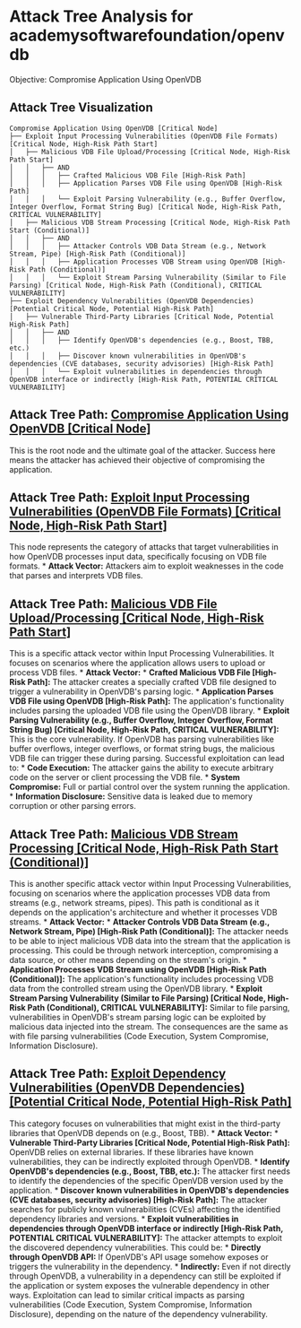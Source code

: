 # Attack Tree Analysis for academysoftwarefoundation/openvdb

Objective: Compromise Application Using OpenVDB

## Attack Tree Visualization

```
Compromise Application Using OpenVDB [Critical Node]
├── Exploit Input Processing Vulnerabilities (OpenVDB File Formats) [Critical Node, High-Risk Path Start]
│   ├── Malicious VDB File Upload/Processing [Critical Node, High-Risk Path Start]
│   │   ├── AND
│   │   │   ├── Crafted Malicious VDB File [High-Risk Path]
│   │   │   ├── Application Parses VDB File using OpenVDB [High-Risk Path]
│   │   │   └── Exploit Parsing Vulnerability (e.g., Buffer Overflow, Integer Overflow, Format String Bug) [Critical Node, High-Risk Path, CRITICAL VULNERABILITY]
│   ├── Malicious VDB Stream Processing [Critical Node, High-Risk Path Start (Conditional)]
│   │   ├── AND
│   │   │   ├── Attacker Controls VDB Data Stream (e.g., Network Stream, Pipe) [High-Risk Path (Conditional)]
│   │   │   ├── Application Processes VDB Stream using OpenVDB [High-Risk Path (Conditional)]
│   │   │   └── Exploit Stream Parsing Vulnerability (Similar to File Parsing) [Critical Node, High-Risk Path (Conditional), CRITICAL VULNERABILITY]
├── Exploit Dependency Vulnerabilities (OpenVDB Dependencies) [Potential Critical Node, Potential High-Risk Path]
│   ├── Vulnerable Third-Party Libraries [Critical Node, Potential High-Risk Path]
│   │   ├── AND
│   │   │   ├── Identify OpenVDB's dependencies (e.g., Boost, TBB, etc.)
│   │   │   ├── Discover known vulnerabilities in OpenVDB's dependencies (CVE databases, security advisories) [High-Risk Path]
│   │   │   └── Exploit vulnerabilities in dependencies through OpenVDB interface or indirectly [High-Risk Path, POTENTIAL CRITICAL VULNERABILITY]
```

## Attack Tree Path: [Compromise Application Using OpenVDB [Critical Node]](./attack_tree_paths/compromise_application_using_openvdb__critical_node_.md)

This is the root node and the ultimate goal of the attacker. Success here means the attacker has achieved their objective of compromising the application.

## Attack Tree Path: [Exploit Input Processing Vulnerabilities (OpenVDB File Formats) [Critical Node, High-Risk Path Start]](./attack_tree_paths/exploit_input_processing_vulnerabilities__openvdb_file_formats___critical_node__high-risk_path_start_a8229f96.md)

This node represents the category of attacks that target vulnerabilities in how OpenVDB processes input data, specifically focusing on VDB file formats.
    * **Attack Vector:** Attackers aim to exploit weaknesses in the code that parses and interprets VDB files.

## Attack Tree Path: [Malicious VDB File Upload/Processing [Critical Node, High-Risk Path Start]](./attack_tree_paths/malicious_vdb_file_uploadprocessing__critical_node__high-risk_path_start_.md)

This is a specific attack vector within Input Processing Vulnerabilities. It focuses on scenarios where the application allows users to upload or process VDB files.
    * **Attack Vector:**
        * **Crafted Malicious VDB File [High-Risk Path]:** The attacker creates a specially crafted VDB file designed to trigger a vulnerability in OpenVDB's parsing logic.
        * **Application Parses VDB File using OpenVDB [High-Risk Path]:** The application's functionality includes parsing the uploaded VDB file using the OpenVDB library.
        * **Exploit Parsing Vulnerability (e.g., Buffer Overflow, Integer Overflow, Format String Bug) [Critical Node, High-Risk Path, CRITICAL VULNERABILITY]:**  This is the core vulnerability. If OpenVDB has parsing vulnerabilities like buffer overflows, integer overflows, or format string bugs, the malicious VDB file can trigger these during parsing. Successful exploitation can lead to:
            * **Code Execution:** The attacker gains the ability to execute arbitrary code on the server or client processing the VDB file.
            * **System Compromise:** Full or partial control over the system running the application.
            * **Information Disclosure:** Sensitive data is leaked due to memory corruption or other parsing errors.

## Attack Tree Path: [Malicious VDB Stream Processing [Critical Node, High-Risk Path Start (Conditional)]](./attack_tree_paths/malicious_vdb_stream_processing__critical_node__high-risk_path_start__conditional__.md)

This is another specific attack vector within Input Processing Vulnerabilities, focusing on scenarios where the application processes VDB data from streams (e.g., network streams, pipes). This path is conditional as it depends on the application's architecture and whether it processes VDB streams.
    * **Attack Vector:**
        * **Attacker Controls VDB Data Stream (e.g., Network Stream, Pipe) [High-Risk Path (Conditional)]:** The attacker needs to be able to inject malicious VDB data into the stream that the application is processing. This could be through network interception, compromising a data source, or other means depending on the stream's origin.
        * **Application Processes VDB Stream using OpenVDB [High-Risk Path (Conditional)]:** The application's functionality includes processing VDB data from the controlled stream using the OpenVDB library.
        * **Exploit Stream Parsing Vulnerability (Similar to File Parsing) [Critical Node, High-Risk Path (Conditional), CRITICAL VULNERABILITY]:** Similar to file parsing, vulnerabilities in OpenVDB's stream parsing logic can be exploited by malicious data injected into the stream. The consequences are the same as with file parsing vulnerabilities (Code Execution, System Compromise, Information Disclosure).

## Attack Tree Path: [Exploit Dependency Vulnerabilities (OpenVDB Dependencies) [Potential Critical Node, Potential High-Risk Path]](./attack_tree_paths/exploit_dependency_vulnerabilities__openvdb_dependencies___potential_critical_node__potential_high-r_395230ec.md)

This category focuses on vulnerabilities that might exist in the third-party libraries that OpenVDB depends on (e.g., Boost, TBB).
    * **Attack Vector:**
        * **Vulnerable Third-Party Libraries [Critical Node, Potential High-Risk Path]:** OpenVDB relies on external libraries. If these libraries have known vulnerabilities, they can be indirectly exploited through OpenVDB.
        * **Identify OpenVDB's dependencies (e.g., Boost, TBB, etc.):** The attacker first needs to identify the dependencies of the specific OpenVDB version used by the application.
        * **Discover known vulnerabilities in OpenVDB's dependencies (CVE databases, security advisories) [High-Risk Path]:** The attacker searches for publicly known vulnerabilities (CVEs) affecting the identified dependency libraries and versions.
        * **Exploit vulnerabilities in dependencies through OpenVDB interface or indirectly [High-Risk Path, POTENTIAL CRITICAL VULNERABILITY]:** The attacker attempts to exploit the discovered dependency vulnerabilities. This could be:
            * **Directly through OpenVDB API:** If OpenVDB's API usage somehow exposes or triggers the vulnerability in the dependency.
            * **Indirectly:** Even if not directly through OpenVDB, a vulnerability in a dependency can still be exploited if the application or system exposes the vulnerable dependency in other ways.  Exploitation can lead to similar critical impacts as parsing vulnerabilities (Code Execution, System Compromise, Information Disclosure), depending on the nature of the dependency vulnerability.

